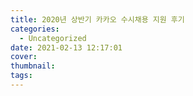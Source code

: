 ```yaml
---
title: 2020년 상반기 카카오 수시채용 지원 후기
categories:
  - Uncategorized
date: 2021-02-13 12:17:01
cover:
thumbnail:
tags:
---
```

